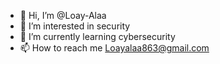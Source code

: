 - 👋 Hi, I’m @Loay-Alaa
- 👀 I’m interested in security
- 🌱 I’m currently learning cybersecurity
- 📫 How to reach me Loayalaa863@gmail.com

<!---
Loay-Alaa/Loay-Alaa is a ✨ special ✨ repository because its `README.md` (this file) appears on your GitHub profile.
You can click the Preview link to take a look at your changes.
--->

